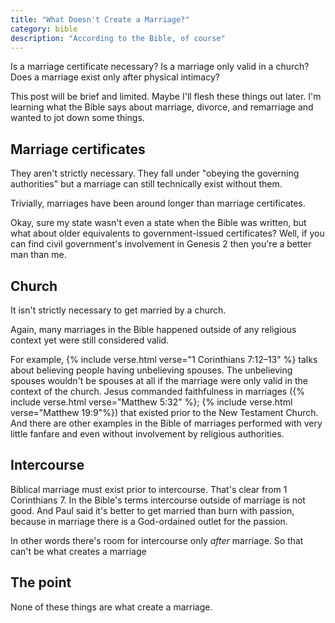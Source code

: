 ```yaml
---
title: "What Doesn't Create a Marriage?"
category: bible
description: "According to the Bible, of course"
---
```


Is a marriage certificate necessary? Is a marriage only valid in a church? Does
a marriage exist only after physical intimacy?

This post will be brief and limited. Maybe I'll flesh these things out later.
I'm learning what the Bible says about marriage, divorce, and remarriage and
wanted to jot down some things.

## Marriage certificates

They aren't strictly necessary. They fall under "obeying the governing
authorities" but a marriage can still technically exist without them.

Trivially, marriages have been around longer than marriage certificates.

Okay, sure my state wasn't even a state when the Bible was written, but what
about older equivalents to government-issued certificates? Well, if you can find
civil government's involvement in Genesis 2 then you're a better man than me.

## Church

It isn't strictly necessary to get married by a church.

Again, many marriages in the Bible happened outside of any religious context yet
were still considered valid.

For example, {% include verse.html verse="1 Corinthians 7:12&ndash;13" %} talks
about believing people having unbelieving spouses. The unbelieving spouses
wouldn't be spouses at all if the marriage were only valid in the context of the
church. Jesus commanded faithfulness in marriages
({% include verse.html verse="Matthew 5:32" %};
{% include verse.html verse="Matthew 19:9"%}) that existed prior to the New
Testament Church. And there are other examples in the Bible of marriages
performed with very little fanfare and even without involvement by religious
authorities.

## Intercourse

Biblical marriage must exist prior to intercourse. That's clear from 1
Corinthians 7. In the Bible's terms intercourse outside of marriage is not good.
And Paul said it's better to get married than burn with passion, because in
marriage there is a God-ordained outlet for the passion.

In other words there's room for intercourse only _after_ marriage. So that can't
be what creates a marriage

## The point

None of these things are what create a marriage.